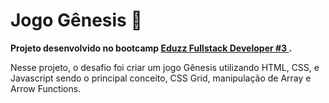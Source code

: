 # Jogo Gênesis :space_invader:

**Projeto desenvolvido no bootcamp [Eduzz Fullstack Developer #3 ](https://web.dio.me/track/eduzz-fullstack-developer-3?tab=path).**

Nesse projeto, o desafio foi criar um jogo Gênesis utilizando HTML, CSS, e Javascript sendo o principal conceito, CSS Grid, manipulação de Array e Arrow Functions. 
